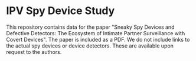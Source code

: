 # IPV Spy Device Study

This repository contains data for the paper "Sneaky Spy Devices and Defective Detectors:
The Ecosystem of Intimate Partner Surveillance with Covert Devices". The paper is included as a PDF. We do not include links to the actual spy devices or device detectors. These are available upon request to the authors.
